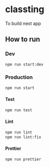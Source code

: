 # classting

To build next app

## How to run

### Dev

```bash
npm run start:dev
```

### Production

```bash
npm run start
```

#### Test

```bash
npm run test
```

#### Lint

```bash
npm run lint
npm run lint:fix
```

#### Prettier

```bash
npm run prettier
```
